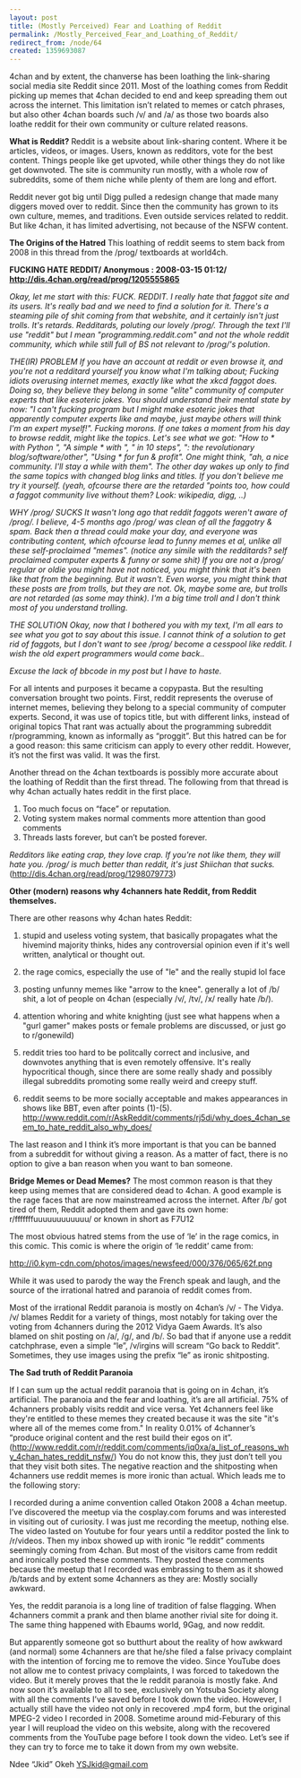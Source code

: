 ```yaml
---
layout: post
title: (Mostly Perceived) Fear and Loathing of Reddit
permalink: /Mostly_Perceived_Fear_and_Loathing_of_Reddit/
redirect_from: /node/64
created: 1359693087
---
```

4chan and by extent, the chanverse has been loathing the link-sharing social media site Reddit since 2011. Most of the loathing comes from Reddit picking up memes that 4chan decided to end and keep spreading them out across the internet. This limitation isn’t related to memes or catch phrases, but also other 4chan boards such /v/ and /a/ as those two boards also loathe reddit for their own community or culture related reasons.

<b>What is Reddit?</b>
Reddit is a website about link-sharing content. Where it be articles, videos, or images. Users, known as redditors, vote for the best content. Things people like get upvoted, while other things they do not like get downvoted. The site is community run mostly, with a whole row of subreddits, some of them niche while plenty of them are long and effort. 

Reddit never got big until Digg pulled a redesign change that made many diggers moved over to reddit. Since then the community has grown to its own culture, memes, and traditions. Even outside services related to reddit. But like 4chan, it has limited advertising, not because of the NSFW content. 

<b>The Origins of the Hatred</b>
This loathing of reddit seems to stem back from 2008 in this thread from the /prog/ textboards at world4ch. 

<b>FUCKING HATE REDDIT/ Anonymous : 2008-03-15 01:12/ http://dis.4chan.org/read/prog/1205555865</b>

<i>Okay, let me start with this: FUCK. REDDIT. I really hate that faggot site and
its users. It's really bad and we need to find a solution for it. There's a
steaming pile of shit coming from that webshite, and it certainly isn't just
trolls. It's retards. Redditards, poluting our lovely /prog/. Through the text
I'll use "reddit" but I mean "programming.reddit.com" and not the whole reddit
community, which while still full of BS not relevant to /prog/'s polution.</i>

<i>THE(IR) PROBLEM
If you have an account at reddit or even browse it, and you're not a redditard
yourself you know what I'm talking about; Fucking idiots overusing internet
memes, exactly like what the xkcd faggot does. Doing so, they believe they
belong in some "elite" community of computer experts that like esoteric jokes.
You should understand their mental state by now: "I can't fucking program but I
might make esoteric jokes that apparently computer experts like and maybe, just
maybe others will think I'm an expert myself!". Fucking morons. If one takes a
moment from his day to browse reddit, might like the topics. Let's see what we
got: "How to * with Python *", "A simple * with *", "* in 10 steps", "*: the
revolutionary blog/software/other", "Using * for fun & profit". One might think,
"ah, a nice community. I'll stay a while with them". The other day wakes up only
to find the same topics with changed blog links and titles. If you don't believe
me try it yourself. (yeah, ofcourse there are the retarded "points too, how
could a faggot community live without them? Look: wikipedia, digg, ..)</i>

<i>WHY /prog/ SUCKS
It wasn't long ago that reddit faggots weren't aware of /prog/. I believe, 4-5
months ago /prog/ was clean of all the faggotry & spam. Back then a thread could
make your day, and everyone was contributing content, which ofcourse lead to
funny memes et al, unlike all these self-proclaimed "memes". (notice any simile
with the redditards? self proclaimed computer experts & funny or some shit) If
you are not a /prog/ regular or oldie you might have not noticed, you might
think that it's been like that from the beginning. But it wasn't. Even worse,
you might think that these posts are from trolls, but they are not. Ok, maybe
some are, but trolls are not retarded (as some may think). I'm a big time troll
and I don't think most of you understand trolling.</i>

<i>THE SOLUTION
Okay, now that I bothered you with my text, I'm all ears to see what you got to
say about this issue. I cannot think of a solution to get rid of faggots, but I
don't want to see /prog/ become a cesspool like reddit. I wish the old expert
programmers would come back..</i>

<i>Excuse the lack of bbcode in my post but I have to haste.</i>

For all intents and purposes it became a copypasta. But the resulting conversation brought two points. First, reddit represents the overuse of internet memes, believing they belong to a special community of computer experts. Second, it was use of topics title, but with different links, instead of original topics That rant was actually about the programming subreddit r/programming, known as informally as “proggit”. But this hatred can be for a good reason: this same criticism can apply to every other reddit. However, it’s not the first was valid. It was the first. 

Another thread on the 4chan textboards is possibly more accurate about the loathing of Reddit than the first thread. The following from that thread is why 4chan actually hates reddit in the first place.

1.	Too much focus on “face” or reputation.  
2.	Voting system makes normal comments more attention than good comments
3.	Threads lasts forever, but can’t be posted forever.

<i>Redditors like eating crap, they love crap. If you're not like them, they will hate you. /prog/ is much better than reddit, it's just Shiichan that sucks.</i> (http://dis.4chan.org/read/prog/1298079773)

<b>Other (modern) reasons why 4channers hate Reddit, from Reddit themselves.</b> 

There are other reasons why 4chan hates Reddit:

1) stupid and useless voting system, that basically propagates what the hivemind majority thinks, hides any controversial opinion even if it's well written, analytical or thought out.

2) the rage comics, especially the use of "le" and the really stupid lol face

3) posting unfunny memes like "arrow to the knee". generally a lot of /b/ shit, a lot of people on 4chan (especially /v/, /tv/, /x/ really hate /b/).

4) attention whoring and white knighting (just see what happens when a "gurl gamer" makes posts or female problems are discussed, or just go to r/gonewild)

5) reddit tries too hard to be politcally correct and inclusive, and downvotes anything that is even remotely offensive. It's really hypocritical though, since there are some really shady and possibly illegal subreddits promoting some really weird and creepy stuff.

6) reddit seems to be more socially acceptable and makes appearances in shows like BBT, even after points (1)-(5).
http://www.reddit.com/r/AskReddit/comments/rj5di/why_does_4chan_seem_to_hate_reddit_also_why_does/

The last reason and I think it’s more important is that you can be banned from a subreddit for without giving a reason. As a matter of fact, there is no option to give a ban reason when you want to ban someone.

<b>Bridge Memes or Dead Memes?</b>
The most common reason is that they keep using memes that are considered dead to 4chan. A good example is the rage faces that are now mainstreamed across the internet. After /b/ got tired of them, Reddit adopted them and gave its own home: r/fffffffuuuuuuuuuuuu/ or known in short as F7U12

The most obvious hatred stems from the use of ‘le’ in the rage comics, in this comic. This comic is where the origin of ‘le reddit’ came from:

http://i0.kym-cdn.com/photos/images/newsfeed/000/376/065/62f.png

While it was used to parody the way the French speak and laugh, and the source of the irrational hatred and paranoia of reddit comes from.

Most of the irrational Reddit paranoia is mostly on 4chan’s /v/ - The Vidya. /v/ blames Reddit for a variety of things, most notably for taking over the voting from 4channers during the 2012 Vidya Gaem Awards. It’s also blamed on shit posting on /a/, /g/, and /b/. So bad that if anyone use a reddit catchphrase, even a simple “le”, /v/irgins will scream “Go back to Reddit”. Sometimes, they use images using the prefix “le” as ironic shitposting. 

<b>The Sad truth of Reddit Paranoia</b>

If I can sum up the actual reddit paranoia that is going on in 4chan, it’s artificial. The paranoia and the fear and loathing, it’s are all artificial. 75% of 4channers probably visits reddit and vice versa. Yet 4channers feel like they're entitled to these memes they created because it was the site "it's where all of the memes come from." In reality 0.01% of 4channer’s “produce original content and the rest build their egos on it”.(http://www.reddit.com/r/reddit.com/comments/iq0xa/a_list_of_reasons_why_4chan_hates_reddit_nsfw/) You do not know this, they just don’t tell you that they visit both sites. The negative reaction and the shitposting when 4channers use reddit memes is more ironic than actual. Which leads me to the following story:

I recorded during a anime convention called Otakon 2008 a 4chan meetup. I’ve discovered the meetup via the cosplay.com forums and was interested in visiting out of curiosity. I was just me recording the meetup, nothing else. The video lasted on Youtube for four years until a redditor posted the link to /r/videos. Then my inbox showed up with ironic “le reddit” comments seemingly coming from 4chan. But most of the visitors came from reddit and ironically posted these comments. They posted these comments because the meetup that I recorded was embrassing to them as it showed /b/tards and by extent some 4channers as they are: Mostly socially awkward.

Yes, the reddit paranoia is a long line of tradition of false flagging. When 4channers commit a prank and then blame another rivial site for doing it. The same thing happened with Ebaums world, 9Gag, and now reddit.

But apparently someone got so butthurt about the reality of how awkward (and normal) some 4channers are that he/she filed a false privacy complaint with the intention of forcing me to remove the video. Since YouTube does not allow me to contest privacy complaints, I was forced to takedown the video. But it merely proves that the le reddit paranoia is mostly fake. And now soon it’s available to all to see, exclusively on Yotsuba Society along with all the comments I’ve saved before I took down the video.
However, I actually still have the video not only in recovered .mp4 form, but the original MPEG-2 video I recorded in 2008. Sometime around mid-Feburary of this year I will reupload the video on this website, along with the recovered comments from the YouTube page before I took down the video. Let’s see if they can try to force me to take it down from my own website.

Ndee “Jkid” Okeh 
YSJkid@gmail.com



